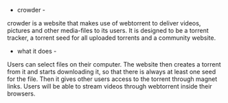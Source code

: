 - crowder -

crowder is a website that makes use of webtorrent to deliver videos, pictures and other media-files to its users. It is designed to be a torrent tracker, a torrent seed for all uploaded torrents and a community website.

- what it does -

Users can select files on their computer. The website then creates a torrent from it and starts downloading it, so that there is always at least one seed for the file. Then it gives other users access to the torrent through magnet links. Users will be able to stream videos through webtorrent inside their browsers.